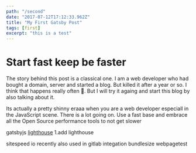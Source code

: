```yaml
---
path: "/second"
date: "2017-07-12T17:12:33.962Z"
title: "My First Gatsby Post"
tags: [first]
excerpt: "this is a test"
---
```


# Start fast keep be faster

The story behind this post is a classical one. I am a web developer who had bought a domain, server and started a blog. But killed it after a year or so. I think that happens really often 🙈. But I will try it againg and start this blog by also talking about it.

Its actually a pretty shinny eraaa when you are a web developer especiall in the JavaScript scene. There is a lot going on.
Use a fast base and embrace all the Open Source performance tools to not get slower

gatsbyjs
[lighthouse](https://github.com/ebidel/lighthouse-ci)
1.add lighthouse 


sitespeed io recently also used in gitlab integation
bundlesize
webpagetest

